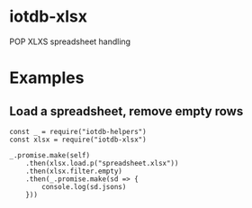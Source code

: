 # iotdb-xlsx
POP XLXS spreadsheet handling

# Examples

## Load a spreadsheet, remove empty rows

    const _ = require("iotdb-helpers")
    const xlsx = require("iotdb-xlsx")

    _.promise.make(self)
        .then(xlsx.load.p("spreadsheet.xlsx"))
        .then(xlsx.filter.empty)
        .then(_.promise.make(sd => {
            console.log(sd.jsons)
        }))
